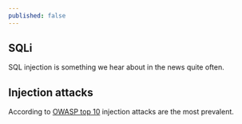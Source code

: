 ```yaml
---
published: false
---
```

## SQLi

SQL injection is something we hear about in the news quite often.

## Injection attacks
According to [OWASP top 10](https://owasp.org/www-project-top-ten/) injection attacks are the most prevalent.



